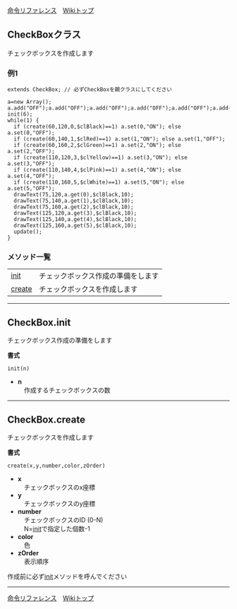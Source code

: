 
[命令リファレンス](./reference)&emsp;[Wikiトップ](./)

<title>命令リファレンス - CheckBox</title>

## CheckBoxクラス

チェックボックスを作成します

### 例1
```
extends CheckBox; // 必ずCheckBoxを親クラスにしてください

a=new Array();
a.add("OFF");a.add("OFF");a.add("OFF");a.add("OFF");a.add("OFF");a.add("OFF");
init(6);
while(1) {
  if (create(60,120,0,$clBlack)==1) a.set(0,"ON"); else a.set(0,"OFF");
  if (create(60,140,1,$clRed)==1) a.set(1,"ON"); else a.set(1,"OFF");
  if (create(60,160,2,$clGreen)==1) a.set(2,"ON"); else a.set(2,"OFF");
  if (create(110,120,3,$clYellow)==1) a.set(3,"ON"); else a.set(3,"OFF");
  if (create(110,140,4,$clPink)==1) a.set(4,"ON"); else a.set(4,"OFF");
  if (create(110,160,5,$clWhite)==1) a.set(5,"ON"); else a.set(5,"OFF");
  drawText(75,120,a.get(0),$clBlack,10);
  drawText(75,140,a.get(1),$clBlack,10);
  drawText(75,160,a.get(2),$clBlack,10);
  drawText(125,120,a.get(3),$clBlack,10);
  drawText(125,140,a.get(4),$clBlack,10);
  drawText(125,160,a.get(5),$clBlack,10);
  update();
}
```

### メソッド一覧
|||
|-|-|
|[init](#checkboxinit)|チェックボックス作成の準備をします|
|[create](#checkboxcreate)|チェックボックスを作成します|

***

## CheckBox.init
チェックボックス作成の準備をします

**書式**
```
init(n)
```
- **n**  
&emsp;作成するチェックボックスの数

***

## CheckBox.create
チェックボックスを作成します

**書式**
```
create(x,y,number,color,zOrder)
```
- **x**  
&emsp;チェックボックスのx座標
- **y**  
&emsp;チェックボックスのy座標
- **number**  
&emsp;チェックボックスのID (0-N)  
&emsp;N=[init](#checkboxinit)で指定した個数-1
- **color**  
&emsp;色
- **zOrder**  
&emsp;表示順序

作成前に必ず[init](#checkboxinit)メソッドを呼んでください

***

[命令リファレンス](./reference)&emsp;[Wikiトップ](./)

